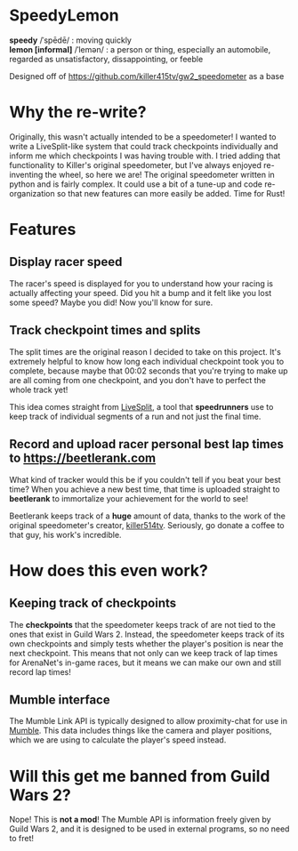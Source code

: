 # SpeedyLemon
**speedy** /ˈspēdē/ : moving quickly  
**lemon [informal]** /ˈlemən/ : a person or thing, especially an automobile, regarded as unsatisfactory, dissappointing, or feeble

Designed off of https://github.com/killer415tv/gw2_speedometer as a base

# Why the re-write?
Originally, this wasn't actually intended to be a speedometer! I wanted to write a LiveSplit-like system that could track checkpoints individually and inform me which checkpoints I was having trouble with. I tried adding that functionality to Killer's original speedometer, but I've always enjoyed re-inventing the wheel, so here we are! The original speedometer written in python and is fairly complex. It could use a bit of a tune-up and code re-organization so that new features can more easily be added. Time for Rust!

# Features
## Display racer speed
The racer's speed is displayed for you to understand how your racing is actually affecting your speed. Did you hit a bump and it felt like you lost some speed? Maybe you did! Now you'll know for sure.

## Track checkpoint times and splits
The split times are the original reason I decided to take on this project. It's extremely helpful to know how long each individual checkpoint took you to complete, because maybe that 00:02 seconds that you're trying to make up are all coming from one checkpoint, and you don't have to perfect the whole track yet!

This idea comes straight from [LiveSplit](http://livesplit.org/), a tool that **speedrunners** use to keep track of individual segments of a run and not just the final time.

## Record and upload racer personal best lap times to https://beetlerank.com
What kind of tracker would this be if you couldn't tell if you beat your best time? When you achieve a new best time, that time is uploaded straight to **beetlerank** to immortalize your achievement for the world to see!

Beetlerank keeps track of a **huge** amount of data, thanks to the work of the original speedometer's creator, [killer514tv](https://github.com/killer415tv0). Seriously, go donate a coffee to that guy, his work's incredible.

# How does this even work?
## Keeping track of checkpoints
The **checkpoints** that the speedometer keeps track of are not tied to the ones that exist in Guild Wars 2. Instead, the speedometer keeps track of its own checkpoints and simply tests whether the player's position is near the next checkpoint. This means that not only can we keep track of lap times for ArenaNet's in-game races, but it means we can make our own and still record lap times!

## Mumble interface
The Mumble Link API is typically designed to allow proximity-chat for use in [Mumble](https://www.mumble.info/).
This data includes things like the camera and player positions, which we are using to calculate the player's speed instead. 

# Will this get me banned from Guild Wars 2?
Nope! This is **not a mod**! The Mumble API is information freely given by Guild Wars 2, and it is designed to be used in external programs, so no need to fret!